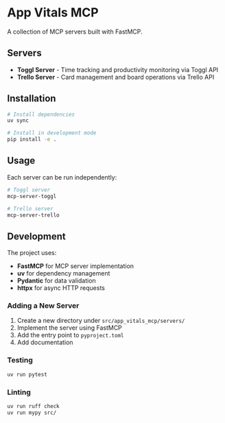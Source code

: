 # App Vitals MCP

A collection of MCP servers built with FastMCP.

## Servers

- **Toggl Server** - Time tracking and productivity monitoring via Toggl API
- **Trello Server** - Card management and board operations via Trello API

## Installation

```bash
# Install dependencies
uv sync

# Install in development mode
pip install -e .
```

## Usage

Each server can be run independently:

```bash
# Toggl server
mcp-server-toggl

# Trello server
mcp-server-trello
```

## Development

The project uses:
- **FastMCP** for MCP server implementation
- **uv** for dependency management  
- **Pydantic** for data validation
- **httpx** for async HTTP requests

### Adding a New Server

1. Create a new directory under `src/app_vitals_mcp/servers/`
2. Implement the server using FastMCP
3. Add the entry point to `pyproject.toml`
4. Add documentation

### Testing

```bash
uv run pytest
```

### Linting

```bash
uv run ruff check
uv run mypy src/
```
